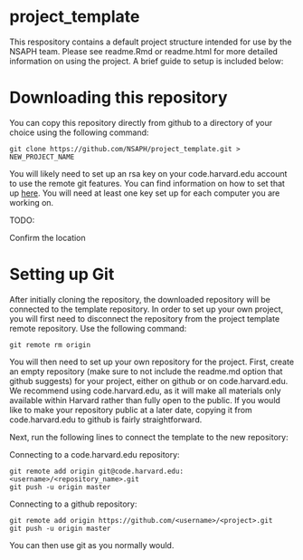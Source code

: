 # project_template

This respository contains a default project structure intended for use by the NSAPH team. Please see
readme.Rmd or readme.html for more detailed information on using the project. A brief guide to setup is included 
below:

# Downloading this repository

You can copy this repository directly from github to a directory of your choice using the following
command:
```{bash, eval = F}
git clone https://github.com/NSAPH/project_template.git > NEW_PROJECT_NAME
```
You will likely need to set up an rsa key on your code.harvard.edu account to use the remote git features.
You can find information on how to set that up [here](https://help.github.com/enterprise/2.12/user/articles/adding-a-new-ssh-key-to-your-github-account). You will need at least one key set up for each computer you are working on.

TODO:

Confirm the location

# Setting up Git

After initially cloning the repository, the downloaded repository will be connected to the template repository. In order
to set up your own project, you will first need to disconnect the repository from the project template remote repository.
Use the following command:
```
git remote rm origin
```

You will then need to set up your own repository for the project.
First, create an empty repository (make sure to not include the readme.md option that github suggests) for your project,
either on github or on code.harvard.edu. We recommend using code.harvard.edu, as it will make all materials only available within
Harvard rather than fully open to the public. If you would like to make your repository public at a later date, copying it from
code.harvard.edu to github is fairly straightforward. 

Next, run the following lines to connect the template to the new repository:

Connecting to a code.harvard.edu repository:
```
git remote add origin git@code.harvard.edu:<username>/<repository_name>.git
git push -u origin master
```

Connecting to a github repository:
```
git remote add origin https://github.com/<username>/<project>.git
git push -u origin master
```

You can then use git as you normally would.
